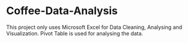 # Coffee-Data-Analysis
This project only uses Microsoft Excel for Data Cleaning, Analysing and Visualization. Pivot Table is used for analysing the data.
